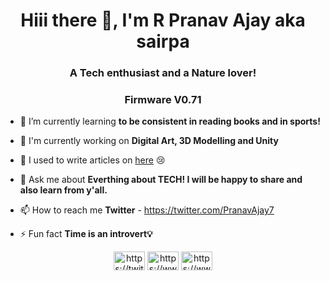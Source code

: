 <h1 align="center">Hiii there 👋, I'm R Pranav Ajay aka sairpa </h1>
<h3 align="center">A Tech enthusiast and a Nature lover!</h3>
<h3 align="center">Firmware V0.71</h3>


- 🔭 I’m currently learning **to be consistent in reading books and in sports!**

- 💼 I'm currently working on **Digital Art, 3D Modelling and Unity**

- 📝 I used to write articles on [here](https://rpatechie.blogspot.com/) 😢

- 💬 Ask me about **Everthing about TECH! I will be happy to share and also learn from y'all.**

- 📫 How to reach me **Twitter** - https://twitter.com/PranavAjay7

- ⚡ Fun fact **Time is an introvert💡**

<p align="center">
<a href="https://twitter.com/https://twitter.com/PranavAjay7" target="blank"><img align="center" src="https://cdn.jsdelivr.net/npm/simple-icons@3.0.1/icons/twitter.svg" alt="https://twitter.com/pranavajay7" height="30" width="50" /></a>
<a href="https://www.linkedin.com/in/sairpa/" target="blank"><img align="center" src="https://cdn.jsdelivr.net/npm/simple-icons@3.0.1/icons/linkedin.svg" alt="https://www.linkedin.com/in/sairpa/" height="30" width="50" /></a>
<a href="https://www.deviantart.com/sairpa" target="blank"><img align="center" src="https://www.svgrepo.com/show/138875/deviant-art-logo.svg" alt="https://www.deviantart.com/sairpa" height="30" width="50" /></a>
</p>
